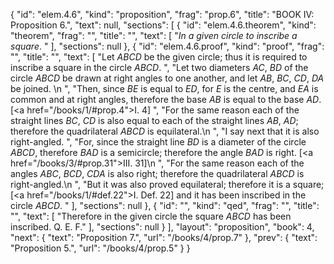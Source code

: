 {
  "id": "elem.4.6",
  "kind": "proposition",
  "frag": "prop.6",
  "title": "BOOK IV: Proposition 6.",
  "text": null,
  "sections": [
    {
      "id": "elem.4.6.theorem",
      "kind": "theorem",
      "frag": "",
      "title": "",
      "text": [
        "<var>In a given circle to inscribe a square</var>. "
      ],
      "sections": null
    },
    {
      "id": "elem.4.6.proof",
      "kind": "proof",
      "frag": "",
      "title": "",
      "text": [
        "Let <var>ABCD</var> be the given circle; thus it is required to inscribe a square in the circle <var>ABCD</var>. ",
        "Let two diameters <var>AC</var>, <var>BD</var> of the circle <var>ABCD</var> be drawn at right angles to one another, and let <var>AB</var>, <var>BC</var>, <var>CD</var>, <var>DA</var> be joined. \n      ",
        "Then, since <var>BE</var> is equal to <var>ED</var>, for <var>E</var> is the centre, and <var>EA</var> is common and at right angles, therefore the base <var>AB</var> is equal to the base <var>AD</var>. [<a href=\"/books/1/#prop.4\">I. 4</a>] ",
        "For the same reason each of the straight lines <var>BC</var>, <var>CD</var> is also equal to each of the straight lines <var>AB</var>, <var>AD</var>; therefore the quadrilateral <var>ABCD</var> is equilateral.\n      ",
        "I say next that it is also right-angled. ",
        "For, since the straight line <var>BD</var> is a diameter of the circle <var>ABCD</var>, therefore <var>BAD</var> is a semicircle; therefore the angle <var>BAD</var> is right. [<a href=\"/books/3/#prop.31\">III. 31</a>]\n      ",
        "For the same reason each of the angles <var>ABC</var>, <var>BCD</var>, <var>CDA</var> is also right; therefore the quadrilateral <var>ABCD</var> is right-angled.\n      ",
        "But it was also proved equilateral; therefore it is a square; [<a href=\"/books/1/#def.22\">I. Def. 22</a>] and it has been inscribed in the circle <var>ABCD</var>. "
      ],
      "sections": null
    },
    {
      "id": "",
      "kind": "qed",
      "frag": "",
      "title": "",
      "text": [
        "Therefore in the given circle the square <var>ABCD</var> has been inscribed. Q. E. F."
      ],
      "sections": null
    }
  ],
  "layout": "proposition",
  "book": 4,
  "next": {
    "text": "Proposition 7.",
    "url": "/books/4/prop.7"
  },
  "prev": {
    "text": "Proposition 5.",
    "url": "/books/4/prop.5"
  }
}
